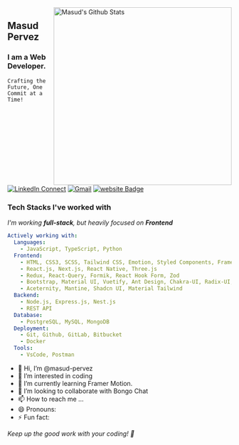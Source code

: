 <img align="right" width="400" src="https://github-readme-stats.vercel.app/api?username=masud-pervez&&show_icons=true&theme=tokyonight&count_private=true" alt="Masud's Github Stats"/>

## Masud Pervez

### I am a Web Developer.

`Crafting the Future, One Commit at a Time!`

[![LinkedIn Connect](https://img.shields.io/badge/%20-Connect-black?color=222244&labelColor=000000&logo=linkedin&logoColor=f5f7fe)](https://www.linkedin.com/in/masud-pervez-)
[![Gmail](https://img.shields.io/badge/%20-Send%20Mail-black?color=222244&labelColor=000000&logo=gmail&logoColor=f5f7fe)](mailto:masudpervez431@gmail.com?subject=From%20GitHub&&body=Hi) [![website Badge](https://img.shields.io/badge/%20-Web%20Site-black?color=222244&labelColor=000000&logo=About.me&logoColor=f5f7fe)](https://masud-pervez.vercel.app/)





### Tech Stacks I've worked with




_I'm working **full-stack**, but heavily focused on **Frontend**_

```yaml
Actively working with:
  Languages:
    - JavaScript, TypeScript, Python
  Frontend:
    - HTML, CSS3, SCSS, Tailwind CSS, Emotion, Styled Components, Framer-Motion
    - React.js, Next.js, React Native, Three.js
    - Redux, React-Query, Formik, React Hook Form, Zod
    - Bootstrap, Material UI, Vuetify, Ant Design, Chakra-UI, Radix-UI, Storybook
    - Aceternity, Mantine, Shadcn UI, Material Tailwind 
  Backend:
    - Node.js, Express.js, Nest.js
    - REST API
  Database:
    - PostgreSQL, MySQL, MongoDB
  Deployment:
    - Git, Github, GitLab, Bitbucket
    - Docker
  Tools:
    - VsCode, Postman
``` 

- 👋 Hi, I’m @masud-pervez
- 👀 I’m interested in coding
- 🌱 I’m currently learning Framer Motion.
- 💞️ I’m looking to collaborate with Bongo Chat
- 📫 How to reach me ...
- 😄 Pronouns: 
- ⚡ Fun fact: 


_Keep up the good work with your coding! 👋️_
